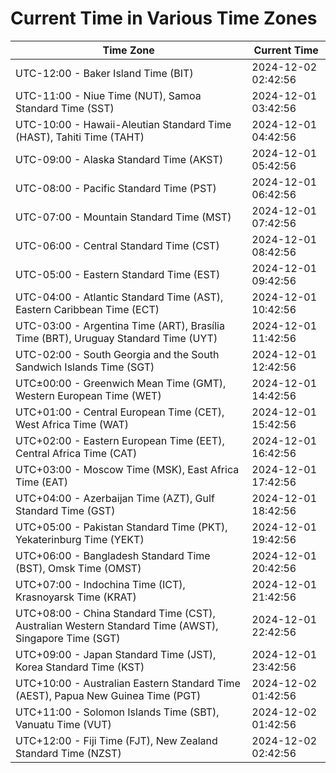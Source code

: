 # Current Time in Various Time Zones

| Time Zone | Current Time |
|-----------|--------------|
| UTC-12:00 - Baker Island Time (BIT) | 2024-12-02 02:42:56 |
| UTC-11:00 - Niue Time (NUT), Samoa Standard Time (SST) | 2024-12-01 03:42:56 |
| UTC-10:00 - Hawaii-Aleutian Standard Time (HAST), Tahiti Time (TAHT) | 2024-12-01 04:42:56 |
| UTC-09:00 - Alaska Standard Time (AKST) | 2024-12-01 05:42:56 |
| UTC-08:00 - Pacific Standard Time (PST) | 2024-12-01 06:42:56 |
| UTC-07:00 - Mountain Standard Time (MST) | 2024-12-01 07:42:56 |
| UTC-06:00 - Central Standard Time (CST) | 2024-12-01 08:42:56 |
| UTC-05:00 - Eastern Standard Time (EST) | 2024-12-01 09:42:56 |
| UTC-04:00 - Atlantic Standard Time (AST), Eastern Caribbean Time (ECT) | 2024-12-01 10:42:56 |
| UTC-03:00 - Argentina Time (ART), Brasília Time (BRT), Uruguay Standard Time (UYT) | 2024-12-01 11:42:56 |
| UTC-02:00 - South Georgia and the South Sandwich Islands Time (SGT) | 2024-12-01 12:42:56 |
| UTC±00:00 - Greenwich Mean Time (GMT), Western European Time (WET) | 2024-12-01 14:42:56 |
| UTC+01:00 - Central European Time (CET), West Africa Time (WAT) | 2024-12-01 15:42:56 |
| UTC+02:00 - Eastern European Time (EET), Central Africa Time (CAT) | 2024-12-01 16:42:56 |
| UTC+03:00 - Moscow Time (MSK), East Africa Time (EAT) | 2024-12-01 17:42:56 |
| UTC+04:00 - Azerbaijan Time (AZT), Gulf Standard Time (GST) | 2024-12-01 18:42:56 |
| UTC+05:00 - Pakistan Standard Time (PKT), Yekaterinburg Time (YEKT) | 2024-12-01 19:42:56 |
| UTC+06:00 - Bangladesh Standard Time (BST), Omsk Time (OMST) | 2024-12-01 20:42:56 |
| UTC+07:00 - Indochina Time (ICT), Krasnoyarsk Time (KRAT) | 2024-12-01 21:42:56 |
| UTC+08:00 - China Standard Time (CST), Australian Western Standard Time (AWST), Singapore Time (SGT) | 2024-12-01 22:42:56 |
| UTC+09:00 - Japan Standard Time (JST), Korea Standard Time (KST) | 2024-12-01 23:42:56 |
| UTC+10:00 - Australian Eastern Standard Time (AEST), Papua New Guinea Time (PGT) | 2024-12-02 01:42:56 |
| UTC+11:00 - Solomon Islands Time (SBT), Vanuatu Time (VUT) | 2024-12-02 01:42:56 |
| UTC+12:00 - Fiji Time (FJT), New Zealand Standard Time (NZST) | 2024-12-02 02:42:56 |
